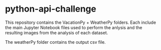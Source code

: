 # python-api-challenge
This repository contains the VacationPy + WeatherPy folders. Each include the main Jupyter Notebook files used to perform the anlysis and the resulting images from the analysis of each dataset. 

The weatherPy folder contains the output csv file.
